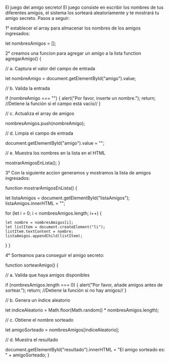 El juego del amigo secreto!
El juego consiste en escribir los nombres de tus diferentes amigos, el sistema los sorteará aleatoriamente y te mostrará tu amigo secreto.
Pasos a seguir:

1° establecer el array para almacenar los nombres de los amigos ingresados:

let nombresAmigos = [];

2° creamos una funcion para agregar un amigo a la lista
function agregarAmigo() {

  // a. Captura el valor del campo de entrada
  
  let nombreAmigo = document.getElementById("amigo").value;

  // b. Valida la entrada
  
  if (nombreAmigo === "") {
    alert("Por favor, inserte un nombre.");
    return; 
    //Detiene la función si el campo está vacío//
  }

  // c. Actualiza el array de amigos
  
  nombresAmigos.push(nombreAmigo);

  // d. Limpia el campo de entrada
  
  document.getElementById("amigo").value = "";

  // e. Muestra los nombres en la lista en el HTML
  
  mostrarAmigosEnLista();
}

3° Con la siguiente accion generamos y mostramos la lista de amigos ingresados:

function mostrarAmigosEnLista() {

  let listaAmigos = document.getElementById("listaAmigos");
  listaAmigos.innerHTML = ""; 


  for (let i = 0; i < nombresAmigos.length; i++) {
  
    let nombre = nombresAmigos[i];
    let listItem = document.createElement("li");
    listItem.textContent = nombre;
    listaAmigos.appendChild(listItem);
  }
}

4° Sorteamos para conseguir el amigo secreto:

function sortearAmigo() {

  // a. Valida que haya amigos disponibles
  
  if (nombresAmigos.length === 0) {
    alert("Por favor, añade amigos antes de sortear.");
    return; //Detiene la función si no hay amigos//
  }

  // b. Genera un índice aleatorio
  
  let indiceAleatorio = Math.floor(Math.random() * nombresAmigos.length);

  // c. Obtiene el nombre sorteado
  
  let amigoSorteado = nombresAmigos[indiceAleatorio];

  // d. Muestra el resultado
  
  document.getElementById("resultado").innerHTML =
    "El amigo sorteado es: " + amigoSorteado;
}
    
